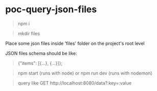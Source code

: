 # poc-query-json-files

> npm i

> mkdir files

Place some json files inside 'files' folder on the project's root level

JSON files schema should be like:

> {"items": [{...}, {...}]};

> npm start (runs with node) or npm run dev (runs with nodemon)

> query like GET http://localhost:8080/data?:key=:value
